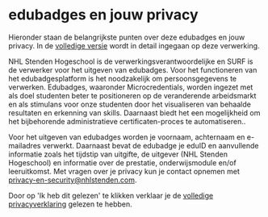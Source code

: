 # edubadges en jouw privacy

Hieronder staan de belangrijkste punten over deze edubadges en jouw privacy. In de [volledige versie](https://raw.githubusercontent.com/edubadges/privacy/master/nhl-stenden-hogeschool/edubadges-formal-text-nl.md) wordt in detail ingegaan op deze verwerking.

NHL Stenden Hogeschool is de verwerkingsverantwoordelijke en SURF is de verwerker voor het uitgeven van edubadges. Voor het functioneren van het edubadgesplatform is het noodzakelijk om persoonsgegevens te verwerken. Edubadges, waaronder Microcredentials, worden ingezet met als doel studenten beter te positioneren op de veranderende arbeidsmarkt en als stimulans voor onze studenten door het visualiseren van behaalde resultaten en erkenning van skills. Daarnaast biedt het een mogelijkheid om het bijbehorende administratieve certificaten-proces te automatiseren..

Voor het uitgeven van edubadges worden je voornaam, achternaam en e-mailadres verwerkt. Daarnaast bevat de edubadge je eduID en aanvullende informatie zoals het tijdstip van uitgifte, de uitgever (NHL Stenden Hogeschool) en informatie over de prestatie, onderwijsmodule en/of leeruitkomst. Met vragen over je privacy kun je contact opnemen met [privacy-en-security@nhlstenden.com](mailto:privacy-en-security@nhlstenden.com).

Door op 'Ik heb dit gelezen' te klikken verklaar je de [volledige privacyverklaring](https://raw.githubusercontent.com/edubadges/privacy/master/nhl-stenden-hogeschool/edubadges-formal-text-nl.md) gelezen te hebben.